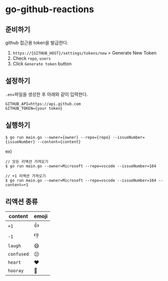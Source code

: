 # go-github-reactions

## 준비하기

github 접근용 token을 발급한다.
1. `https://{GITHUB_HOST}/settings/tokens/new` > Generate New Token 
2. Check `repo`, `users`
3. Click `Generate token` button

## 설정하기

`.env`파일을 생성한 후 아래와 같이 입력한다.

```
GITHUB_API=https://api.github.com
GITHUB_TOKEN={your token}
```

## 실행하기

```
$ go run main.go --owner={owner} --repo={repo} --issueNumber={issueNumber} --content={content}
```

ex)
```
// 모든 리액션 가져오기
$ go run main.go --owner=Microsoft --repo=vscode --issueNumber=164
```

```
// +1 리액션 가져오기
$ go run main.go --owner=Microsoft --repo=vscode --issueNumber=164 --content=+1
```

## 리액션 종류

|  content  |	  emoji  |
|-----------|----------|
|       `+1`|      :+1:|
|       `-1`|      :-1:|
|    `laugh`|   :smile:|
| `confused`|:confused:|
|    `heart`|   :heart:|
|   `hooray`|    :tada:|
